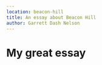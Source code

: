 ```yaml
---
location: beacon-hill
title: An essay about Beacon Hill
author: Garrett Dash Nelson
---
```


# My great essay

